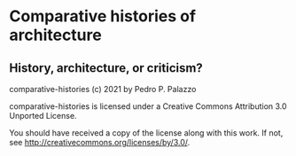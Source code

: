 # Comparative histories of architecture #

## History, architecture, or criticism? ##

 comparative-histories (c) 2021 by Pedro P. Palazzo
 
 comparative-histories is licensed under a
 Creative Commons Attribution 3.0 Unported License.
 
 You should have received a copy of the license along with this
 work.  If not, see <http://creativecommons.org/licenses/by/3.0/>.

